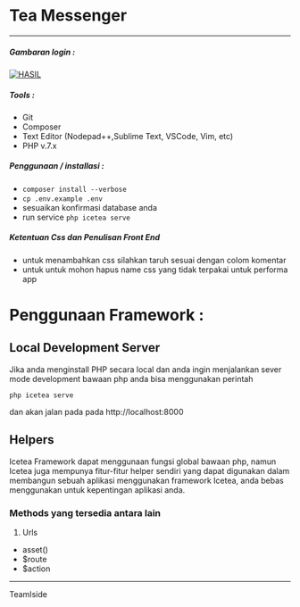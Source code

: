 # Tea Messenger
---
##### Gambaran login :

<p>
<a href="https://ibb.co/cGsuVR"><img src="https://image.ibb.co/gjCuVR/KEREN.png" alt="HASIL" border="0"></a>
</p>

##### Tools :
- Git
- Composer
- Text Editor (Nodepad++,Sublime Text, VSCode, Vim, etc)
- PHP v.7.x
##### Penggunaan / installasi :
- `composer install --verbose`
- `cp .env.example .env`
- sesuaikan konfirmasi database anda
- run service `php icetea serve`

##### Ketentuan Css dan Penulisan Front End
- untuk menambahkan css silahkan taruh sesuai dengan colom komentar
- untuk untuk mohon hapus name css yang tidak terpakai untuk performa app


# Penggunaan Framework :

## Local Development Server
Jika anda menginstall PHP secara local dan anda ingin menjalankan sever mode development bawaan php anda bisa menggunakan perintah

`php icetea serve`

dan akan jalan pada pada http://localhost:8000

## Helpers
Icetea Framework dapat menggunaan fungsi global bawaan php, namun Icetea juga mempunya fitur-fitur helper sendiri yang dapat digunakan dalam membangun sebuah aplikasi menggunakan framework Icetea, anda bebas menggunakan untuk kepentingan aplikasi anda.

### Methods yang tersedia antara lain
1. Urls
- asset()
- $route
- $action

---
TeamIside

